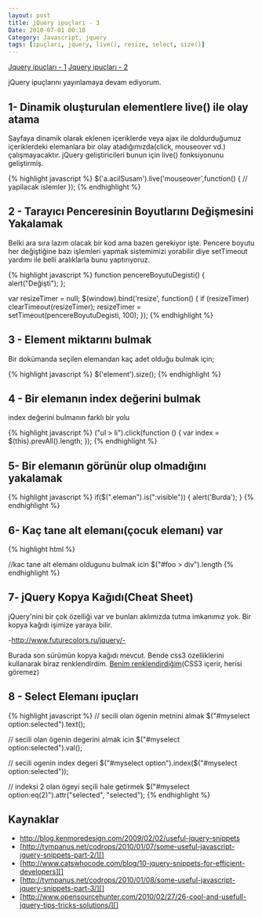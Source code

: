 ```yaml
---
layout: post
title: jQuery ipuçları - 3
Date: 2010-07-01 00:10
Category: Javascript, jquery
tags: [ipuçları, jquery, live(), resize, select, size()]
---
```


[Jquery ipuçları - 1][]
[Jquery ipuçları - 2][]

jQuery ipuçlarını yayınlamaya devam ediyorum.

## 1- Dinamik oluşturulan elementlere live() ile olay atama

Sayfaya dinamik olarak eklenen içeriklerde veya ajax ile doldurduğumuz
içeriklerdeki elemanlara bir olay atadığımızda(click, mouseover vd.)
çalışmayacaktır. jQuery geliştiricileri bunun için live() fonksiyonunu
geliştirmiş.

{% highlight javascript %}
 $('a.acilSusam').live('mouseover',function() {
	// yapilacak islemler
});
{% endhighlight %}

## 2 - Tarayıcı Penceresinin Boyutlarını Değişmesini Yakalamak

Belki ara sıra lazım olacak bir kod ama bazen gerekiyor işte. Pencere
boyutu her değiştiğine bazı işlemleri yapmak sistemimizi yorabilir diye
setTimeout yardımı ile belli aralıklarla bunu yaptırıyoruz.

{% highlight javascript %}
function pencereBoyutuDegisti() {
	alert("Değişti");
};

var resizeTimer = null;
$(window).bind('resize', function() {
    if (resizeTimer) clearTimeout(resizeTimer);
    resizeTimer = setTimeout(pencereBoyutuDegisti, 100);
});
{% endhighlight %}

## 3 - Element miktarını bulmak

Bir dokümanda seçilen elemandan kaç adet olduğu bulmak için;

{% highlight javascript %}
$('element').size();
{% endhighlight %}

## 4 - Bir elemanın index değerini bulmak

index değerini bulmanın farklı bir yolu

{% highlight javascript %}
("ul > li").click(function () {
	var index = $(this).prevAll().length;
});
{% endhighlight %}

## 5- Bir elemanın görünür olup olmadığını yakalamak

{% highlight javascript %}
if($(".eleman").is(":visible")) {
    alert('Burda');
}
{% endhighlight %}

## 6- Kaç tane alt elemanı(çocuk elemanı) var

{% highlight html %}
<div id="foo">
<div id="bar"></div>
<div id="baz">
<div id="biz">
</div>
<span><span>
</div>

//kac tane alt elemanı oldugunu bulmak icin
$("#foo > div").length
{% endhighlight %}


## 7- jQuery Kopya Kağıdı(Cheat Sheet)

jQuery'nini bir çok özelliği var ve bunları aklımızda tutma imkanımız
yok. Bir kopya kağıdı işimize yaraya bilir.

-http://www.futurecolors.ru/jquery/-

Burada son sürümün kopya kağıdı mevcut. Bende css3 özelliklerini
kullanarak biraz renklendirdim. [Benim renklendirdiğim][](CSS3 içerir,
herisi göremez)

## 8 - Select Elemanı ipuçları

{% highlight javascript %}
// secili olan ögenin metnini almak
$("#myselect option:selected").text();

// secili olan ögenin degerini almak icin
$("#myselect option:selected").val();

// secili ogenin index degeri
$("#myselect option").index($("#myselect option:selected"));

// indeksi 2 olan ögeyi seçili hale getirmek
$("#myselect option:eq(2)").attr("selected", "selected");
{% endhighlight %}


## Kaynaklar

-   http://blog.kenmoredesign.com/2009/02/02/useful-jquery-snippets
-   [http://tympanus.net/codrops/2010/01/07/some-useful-javascript-jquery-snippets-part-2/][]
-   [http://www.catswhocode.com/blog/10-jquery-snippets-for-efficient-developers][]
-   [http://tympanus.net/codrops/2010/01/08/some-useful-javascript-jquery-snippets-part-3/][]
-   [http://www.opensourcehunter.com/2010/02/27/26-cool-and-usefull-jquery-tips-tricks-solutions/][]

  [Jquery ipuçları - 1]: http://www.fatihhayrioglu.com/jquery-ipuclari/
  [Jquery ipuçları - 2]: http://www.fatihhayrioglu.com/jquery-ipuclari-2/
  [Benim renklendirdiğim]: /dokumanlar/jQuery14.htm
  [http://tympanus.net/codrops/2010/01/07/some-useful-javascript-jquery-snippets-part-2/]: http://tympanus.net/codrops/2010/01/07/some-useful-javascript-jquery-snippets-part-2/
  [http://www.catswhocode.com/blog/10-jquery-snippets-for-efficient-developers]: http://www.catswhocode.com/blog/10-jquery-snippets-for-efficient-developers
  [http://tympanus.net/codrops/2010/01/08/some-useful-javascript-jquery-snippets-part-3/]: http://tympanus.net/codrops/2010/01/08/some-useful-javascript-jquery-snippets-part-3/
  [http://www.opensourcehunter.com/2010/02/27/26-cool-and-usefull-jquery-tips-tricks-solutions/]: http://www.opensourcehunter.com/2010/02/27/26-cool-and-usefull-jquery-tips-tricks-solutions/
